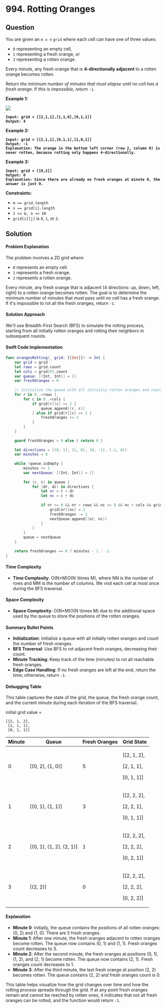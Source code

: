 # 994. Rotting Oranges

## Question

You are given an `m x n` `grid` where each cell can have one of three values:

* `0` representing an empty cell,
* `1` representing a fresh orange, or
* `2` representing a rotten orange.

Every minute, any fresh orange that is **4-directionally adjacent** to a rotten orange becomes rotten.

Return _the minimum number of minutes that must elapse until no cell has a fresh orange_. If _this is impossible, return_ `-1`.

&#x20;

**Example 1:**

![](https://assets.leetcode.com/uploads/2019/02/16/oranges.png)

<pre><code><strong>Input: grid = [[2,1,1],[1,1,0],[0,1,1]]
</strong><strong>Output: 4
</strong></code></pre>

**Example 2:**

<pre><code><strong>Input: grid = [[2,1,1],[0,1,1],[1,0,1]]
</strong><strong>Output: -1
</strong><strong>Explanation: The orange in the bottom left corner (row 2, column 0) is never rotten, because rotting only happens 4-directionally.
</strong></code></pre>

**Example 3:**

<pre><code><strong>Input: grid = [[0,2]]
</strong><strong>Output: 0
</strong><strong>Explanation: Since there are already no fresh oranges at minute 0, the answer is just 0.
</strong></code></pre>

&#x20;

**Constraints:**

* `m == grid.length`
* `n == grid[i].length`
* `1 <= m, n <= 10`
* `grid[i][j]` is `0`, `1`, or `2`.



## Solution

#### Problem Explanation

The problem involves a 2D grid where:

* `0` represents an empty cell.
* `1` represents a fresh orange.
* `2` represents a rotten orange.

Every minute, any fresh orange that is adjacent (4 directions: up, down, left, right) to a rotten orange becomes rotten. The goal is to determine the minimum number of minutes that must pass until no cell has a fresh orange. If it's impossible to rot all the fresh oranges, return `-1`.

#### Solution Approach

We'll use Breadth-First Search (BFS) to simulate the rotting process, starting from all initially rotten oranges and rotting their neighbors in subsequent rounds.

#### Swift Code Implementation

```swift
func orangesRotting(_ grid: [[Int]]) -> Int {
    var grid = grid
    let rows = grid.count
    let cols = grid[0].count
    var queue: [(Int, Int)] = []
    var freshOranges = 0
    
    // Initialize the queue with all initially rotten oranges and count fresh oranges
    for r in 0..<rows {
        for c in 0..<cols {
            if grid[r][c] == 2 {
                queue.append((r, c))
            } else if grid[r][c] == 1 {
                freshOranges += 1
            }
        }
    }
    
    guard freshOranges > 0 else { return 0 }
    
    let directions = [(0, 1), (1, 0), (0, -1), (-1, 0)]
    var minutes = 0
    
    while !queue.isEmpty {
        minutes += 1
        var nextQueue: [(Int, Int)] = []
        
        for (r, c) in queue {
            for (dr, dc) in directions {
                let nr = r + dr
                let nc = c + dc
                
                if nr >= 0 && nr < rows && nc >= 0 && nc < cols && grid[nr][nc] == 1 {
                    grid[nr][nc] = 2
                    freshOranges -= 1
                    nextQueue.append((nr, nc))
                }
            }
        }
        queue = nextQueue
    }
    
    return freshOranges == 0 ? minutes - 1 : -1
}
```

#### Time Complexity

* **Time Complexity**: O(N×M)O(N \times M), where NN is the number of rows and MM is the number of columns. We visit each cell at most once during the BFS traversal.

#### Space Complexity

* **Space Complexity**: O(N×M)O(N \times M) due to the additional space used by the queue to store the positions of the rotten oranges.

#### Summary Bullet Points

* **Initialization**: Initialize a queue with all initially rotten oranges and count the number of fresh oranges.
* **BFS Traversal**: Use BFS to rot adjacent fresh oranges, decreasing their count.
* **Minute Tracking**: Keep track of the time (minutes) to rot all reachable fresh oranges.
* **Edge Case Handling**: If no fresh oranges are left at the end, return the time; otherwise, return `-1`.

#### Debugging Table

This table captures the state of the grid, the queue, the fresh orange count, and the current minute during each iteration of the BFS traversal.

initial grid value =&#x20;

```
[[2, 1, 2],
 [1, 1, 1],
 [0, 1, 1]]
```

| Minute | Queue                     | Fresh Oranges | Grid State                                             |
| ------ | ------------------------- | ------------- | ------------------------------------------------------ |
| 0      | \[(0, 2), (1, 0)]         | 5             | <p>[[2, 1, 2], </p><p>[2, 1, 1], </p><p>[0, 1, 1]]</p> |
| 1      | \[(0, 1), (1, 1)]         | 3             | <p>[[2, 2, 2], </p><p>[2, 2, 1], </p><p>[0, 1, 1]]</p> |
| 2      | \[(0, 1), (1, 2), (2, 1)] | 1             | <p>[[2, 2, 2], </p><p>[2, 2, 2], </p><p>[0, 2, 1]]</p> |
| 3      | \[(2, 2)]                 | 0             | <p>[[2, 2, 2], </p><p>[2, 2, 2], </p><p>[0, 2, 2]]</p> |

#### Explanation

* **Minute 0**: Initially, the queue contains the positions of all rotten oranges: (0, 2) and (1, 0). There are 5 fresh oranges.
* **Minute 1**: After one minute, the fresh oranges adjacent to rotten oranges become rotten. The queue now contains (0, 1) and (1, 1). Fresh oranges count decreases to 3.
* **Minute 2**: After the second minute, the fresh oranges at positions (0, 1), (1, 2), and (2, 1) become rotten. The queue now contains (2, 1). Fresh oranges count decreases to 1.
* **Minute 3**: After the third minute, the last fresh orange at position (2, 2) becomes rotten. The queue contains (2, 2) and fresh oranges count is 0.

This table helps visualize how the grid changes over time and how the rotting process spreads through the grid. If at any point fresh oranges remain and cannot be reached by rotten ones, it indicates that not all fresh oranges can be rotted, and the function would return `-1`.
